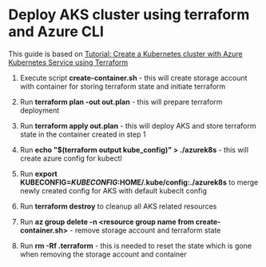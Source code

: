 # Deploy AKS cluster using terraform and Azure CLI

This guide is based on [Tutorial: Create a Kubernetes cluster with Azure Kubernetes Service using Terraform](https://docs.microsoft.com/en-us/azure/terraform/terraform-create-k8s-cluster-with-tf-and-aks)

1. Execute script **create-container.sh** - this will create storage account with container for storing terraform state and initiate terraform

2. Run **terraform plan -out out.plan** - this will prepare terraform deployment

3. Run **terraform apply out.plan** - this will deploy AKS and store terraform state in the container created in step 1

4. Run **echo "$(terraform output kube_config)" > ./azurek8s** - this will create azure config for kubectl

5. Run **export KUBECONFIG=$KUBECONFIG:$HOME/.kube/config:./azurek8s** to merge newly created config for AKS with default kubeclt config

6. Run **terraform destroy** to cleanup all AKS related resources

7. Run **az group delete -n \<resource group name from create-container.sh>** - remove storage account and terraform state

8. Run **rm -Rf .terraform** - this is needed to reset the state which is gone when removing the storage account and container